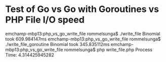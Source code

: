 # Test of Go vs Go with Goroutines vs PHP File I/O speed
emchamp-mbp13:php_vs_go_write_file rommelsunga$ ./write_file
Binomial took 609.984147ms
emchamp-mbp13:php_vs_go_write_file rommelsunga$ ./write_file_goroutine
Binomial took 345.835112ms
emchamp-mbp13:php_vs_go_write_file rommelsunga$ php write_file.php
Process Time: 4.314425945282
